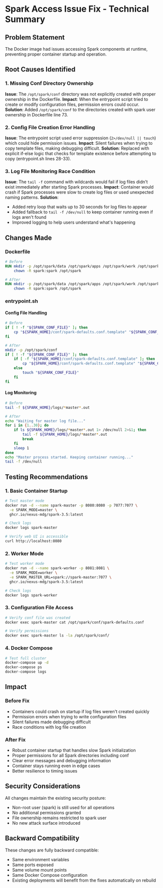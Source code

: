 # Spark Access Issue Fix - Technical Summary

## Problem Statement
The Docker image had issues accessing Spark components at runtime, preventing proper container startup and operation.

## Root Causes Identified

### 1. Missing Conf Directory Ownership
**Issue**: The `/opt/spark/conf` directory was not explicitly created with proper ownership in the Dockerfile.
**Impact**: When the entrypoint script tried to create or modify configuration files, permission errors could occur.
**Solution**: Added `/opt/spark/conf` to the directories created with spark user ownership in Dockerfile line 73.

### 2. Config File Creation Error Handling
**Issue**: The entrypoint script used error suppression (`2>/dev/null || touch`) which could hide permission issues.
**Impact**: Silent failures when trying to copy template files, making debugging difficult.
**Solution**: Replaced with explicit if-else logic that checks for template existence before attempting to copy (entrypoint.sh lines 28-33).

### 3. Log File Monitoring Race Condition
**Issue**: The `tail -f` command with wildcards would fail if log files didn't exist immediately after starting Spark processes.
**Impact**: Container would crash if Spark processes were slow to create log files or used unexpected naming patterns.
**Solution**: 
- Added retry loop that waits up to 30 seconds for log files to appear
- Added fallback to `tail -f /dev/null` to keep container running even if logs aren't found
- Improved logging to help users understand what's happening

## Changes Made

### Dockerfile
```dockerfile
# Before
RUN mkdir -p /opt/spark/data /opt/spark/apps /opt/spark/work /opt/spark/logs && \
    chown -R spark:spark /opt/spark

# After
RUN mkdir -p /opt/spark/data /opt/spark/apps /opt/spark/work /opt/spark/logs /opt/spark/conf && \
    chown -R spark:spark /opt/spark
```

### entrypoint.sh

#### Config File Handling
```bash
# Before
if [ ! -f "${SPARK_CONF_FILE}" ]; then
    cp "${SPARK_HOME}/conf/spark-defaults.conf.template" "${SPARK_CONF_FILE}" 2>/dev/null || touch "${SPARK_CONF_FILE}"
fi

# After
mkdir -p /opt/spark/conf
if [ ! -f "${SPARK_CONF_FILE}" ]; then
    if [ -f "${SPARK_HOME}/conf/spark-defaults.conf.template" ]; then
        cp "${SPARK_HOME}/conf/spark-defaults.conf.template" "${SPARK_CONF_FILE}"
    else
        touch "${SPARK_CONF_FILE}"
    fi
fi
```

#### Log Monitoring
```bash
# Before
tail -f ${SPARK_HOME}/logs/*master*.out

# After
echo "Waiting for master log file..."
for i in {1..30}; do
    if ls ${SPARK_HOME}/logs/*master*.out 1> /dev/null 2>&1; then
        tail -f ${SPARK_HOME}/logs/*master*.out
        break
    fi
    sleep 1
done
echo "Master process started. Keeping container running..."
tail -f /dev/null
```

## Testing Recommendations

### 1. Basic Container Startup
```bash
# Test master mode
docker run -d --name spark-master -p 8080:8080 -p 7077:7077 \
  -e SPARK_MODE=master \
  ghcr.io/nexus-mdg/spark-3.5:latest

# Check logs
docker logs spark-master

# Verify web UI is accessible
curl http://localhost:8080
```

### 2. Worker Mode
```bash
# Test worker mode
docker run -d --name spark-worker -p 8081:8081 \
  -e SPARK_MODE=worker \
  -e SPARK_MASTER_URL=spark://spark-master:7077 \
  ghcr.io/nexus-mdg/spark-3.5:latest

# Check logs
docker logs spark-worker
```

### 3. Configuration File Access
```bash
# Verify conf file was created
docker exec spark-master cat /opt/spark/conf/spark-defaults.conf

# Verify permissions
docker exec spark-master ls -la /opt/spark/conf/
```

### 4. Docker Compose
```bash
# Test full cluster
docker-compose up -d
docker-compose ps
docker-compose logs
```

## Impact

### Before Fix
- Containers could crash on startup if log files weren't created quickly
- Permission errors when trying to write configuration files
- Silent failures made debugging difficult
- Race conditions with log file creation

### After Fix
- Robust container startup that handles slow Spark initialization
- Proper permissions for all Spark directories including conf
- Clear error messages and debugging information
- Container stays running even in edge cases
- Better resilience to timing issues

## Security Considerations

All changes maintain the existing security posture:
- Non-root user (spark) is still used for all operations
- No additional permissions granted
- File ownership remains restricted to spark user
- No new attack surface introduced

## Backward Compatibility

These changes are fully backward compatible:
- Same environment variables
- Same ports exposed
- Same volume mount points
- Same Docker Compose configuration
- Existing deployments will benefit from the fixes automatically on rebuild

